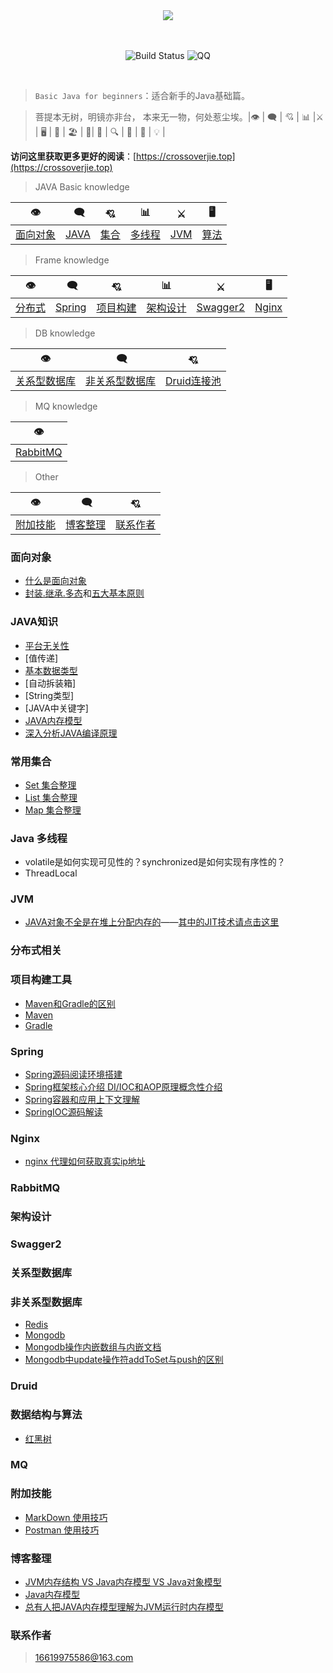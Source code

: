 <div align="center">  


<img src="https://timgsa.baidu.com/timg?image&quality=80&size=b9999_10000&sec=1562841045198&di=0a92f0bcba4b6edf6d9876fee9027a50&imgtype=0&src=http%3A%2F%2Fs1.sinaimg.cn%2Fmw690%2F005ASsKIgy6VMMsOBoI40%26690" width=""/> 
<br/>
<br/>
<br/>

![Build Status](https://travis-ci.org/crossoverJie/JCSprout.svg?branch=master)
![QQ](https://img.shields.io/badge/QQ-714066793-yellowgreen.svg)


</div><br>


> `Basic Java for beginners`：适合新手的Java基础篇。

> 菩提本无树，明镜亦非台，
本来无一物，何处惹尘埃。|👁 |‍ 🗨 | 💘 | 📊 |⚔️ | 🖥 | 🚏 | 🏖  | 🌁| 📮 | 🔍 | 🚀 | 🌈 | 💡 |

**访问这里获取更多更好的阅读**：[https://crossoverjie.top](https://crossoverjie.top)
<br/>
> JAVA Basic knowledge

|👁 |‍ 🗨 | 💘 | 📊 |⚔️ | 🖥 |
| :--------: | :--------: | :--------: | :--------: | :---------: | :---------: | 
| [面向对象](#面向对象) |[JAVA](#java知识) | [集合](#常用集合) | [多线程](#java-多线程)|[JVM](#jvm) |[算法](#数据结构与算法) |

>Frame knowledge

|👁 |‍ 🗨 | 💘 | 📊 | ⚔️ | 🖥 |
| :--------: | :--------: | :--------: | :--------: | :--------: | :--------: |
| [分布式](#分布式相关) |[Spring](#spring)|[项目构建](#项目构建工具)|[架构设计](#架构设计)|[Swagger2 ](#swagger2)|[Nginx](#nginx)|

>DB knowledge

|👁 |‍ 🗨 | 💘 |
| :--------: | :--------: | :--------: |
| [关系型数据库](#关系型数据库) | [非关系型数据库](#非关系型数据库) | [Druid连接池](druid)|

>MQ knowledge

|👁 |
| :--------: |
| [RabbitMQ](#rabbitmq) |

>Other

|👁 |‍ 🗨 | 💘 |
| :--------: | :--------: | :--------: |
| [附加技能](#附加技能)| [博客整理](#博客整理) |[联系作者](#联系作者) |

### 面向对象
- [什么是面向对象](https://github.com/Marcos-Lay/Hello-JAVA/blob/master/Docs/Object-oriented/What_is_OO.md)
- [封装.继承.多态](https://github.com/Marcos-Lay/Hello-JAVA/blob/master/Docs/Object-oriented/README.md)和[五大基本原则](https://github.com/Marcos-Lay/Hello-JAVA/blob/master/Docs/Object-oriented/Five_Basic_Principles.md)

### JAVA知识
- [平台无关性](https://github.com/Marcos-Lay/Hello-JAVA/blob/master/Docs/JAVA_Basic/PlatformIndependence.md)
- [值传递]
- [基本数据类型](https://github.com/Marcos-Lay/Hello-JAVA/blob/master/Docs/JAVA_Basic/README.md)
- [自动拆装箱]
- [String类型]
- [JAVA中关键字]
- [JAVA内存模型](https://github.com/Marcos-Lay/Hello-JAVA/blob/master/Docs/JAVA_Basic/JAVA_Momery_Model.md)
- [深入分析JAVA编译原理](https://blog.csdn.net/weixin_44811417/article/details/90602576)

### 常用集合
- [Set 集合整理](https://github.com/Marcos-Lay/Hello-JAVA/blob/master/Docs/Common-sets/Set-set/Catalog.md)
- [List 集合整理]()
- [Map 集合整理](https://github.com/Marcos-Lay/Hello-JAVA/blob/master/Docs/Common-sets/Map-set/Catalog.md)

### Java 多线程
- volatile是如何实现可见性的？synchronized是如何实现有序性的？
- ThreadLocal 
### JVM
- [JAVA对象不全是在堆上分配内存的](https://www.hollischuang.com/archives/2398)——[其中的JIT技术请点击这里](https://blog.csdn.net/weixin_44811417/article/details/90602576)
### 分布式相关

### 项目构建工具
- [Maven和Gradle的区别](https://www.cnblogs.com/huang0925/p/5209563.html)
- [Maven]()
- [Gradle](https://github.com/Marcos-Lay/Hello-JAVA/blob/master/Docs/Project_Construction_Tools/Gradle/README.md)

### Spring
- [Spring源码阅读环境搭建]()
- [Spring框架核心介绍 DI/IOC和AOP原理概念性介绍](https://www.cnblogs.com/chenbenbuyi/p/7470834.html)
- [Spring容器和应用上下文理解](https://www.cnblogs.com/chenbenbuyi/p/8166304.html)
- [SpringIOC源码解读](https://github.com/Marcos-Lay/Hello-JAVA/blob/master/Docs/Spring/SpringIOCSourceCode.md)

### Nginx
- [nginx 代理如何获取真实ip地址](https://blog.csdn.net/it_0101/article/details/78390700)

### RabbitMQ

### 架构设计

### Swagger2

### 关系型数据库

### 非关系型数据库
- [Redis]()
- [Mongodb]()
- [Mongodb操作内嵌数组与内嵌文档]()
- [Mongodb中update操作符addToSet与push的区别]()

### Druid

### 数据结构与算法
- [红黑树](https://github.com/Marcos-Lay/Hello-JAVA/blob/master/Docs/Data-Structure-and-Algorithms/RedAndBlackTree.md)
### MQ

### 附加技能
- [MarkDown 使用技巧](https://github.com/Marcos-Lay/Hello-JAVA/blob/master/Docs/Additional-functions/MarkDown/Catalog.md)
- [Postman 使用技巧](https://github.com/Marcos-Lay/Hello-JAVA/blob/master/Docs/Additional-functions/Postman/Postman_skill.md)

### 博客整理
- [JVM内存结构 VS Java内存模型 VS Java对象模型](http://www.hollischuang.com/archives/2509)
- [Java内存模型](https://www.hollischuang.com/archives/2550)
- [总有人把JAVA内存模型理解为JVM运行时内存模型](https://www.hollischuang.com/archives/3781)

### 联系作者

> 16619975586@163.com


